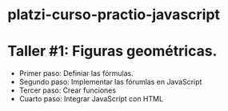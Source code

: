 # platzi-curso-practio-javascript

# Taller #1: Figuras geométricas. 

- Primer paso: Definiar las fórmulas.
- Segundo paso:  Implementar las fórumlas en JavaScript
- Tercer paso: Crear funciones
- Cuarto paso: Integrar JavaScript con HTML